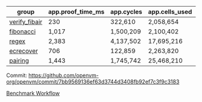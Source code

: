 | group | app.proof_time_ms | app.cycles | app.cells_used | leaf.proof_time_ms | leaf.cycles | leaf.cells_used |
| -- | -- | -- | -- | -- | -- | -- |
| [verify_fibair](https://github.com/openvm-org/openvm/blob/benchmark-results/benchmarks-pr/2189/verify_fibair-7bb9569136ef63d3744d3408fb92ef7c3f9c3183.md) | 230 |  322,610 |  2,058,654 |- | - | - |
| [fibonacci](https://github.com/openvm-org/openvm/blob/benchmark-results/benchmarks-pr/2189/fibonacci-7bb9569136ef63d3744d3408fb92ef7c3f9c3183.md) | 1,017 |  1,500,209 |  2,100,402 |- | - | - |
| [regex](https://github.com/openvm-org/openvm/blob/benchmark-results/benchmarks-pr/2189/regex-7bb9569136ef63d3744d3408fb92ef7c3f9c3183.md) | 2,383 |  4,137,502 |  17,695,216 |- | - | - |
| [ecrecover](https://github.com/openvm-org/openvm/blob/benchmark-results/benchmarks-pr/2189/ecrecover-7bb9569136ef63d3744d3408fb92ef7c3f9c3183.md) | 706 |  122,859 |  2,263,820 |- | - | - |
| [pairing](https://github.com/openvm-org/openvm/blob/benchmark-results/benchmarks-pr/2189/pairing-7bb9569136ef63d3744d3408fb92ef7c3f9c3183.md) | 1,443 |  1,745,742 |  25,468,210 |- | - | - |


Commit: https://github.com/openvm-org/openvm/commit/7bb9569136ef63d3744d3408fb92ef7c3f9c3183

[Benchmark Workflow](https://github.com/openvm-org/openvm/actions/runs/18977317321)
